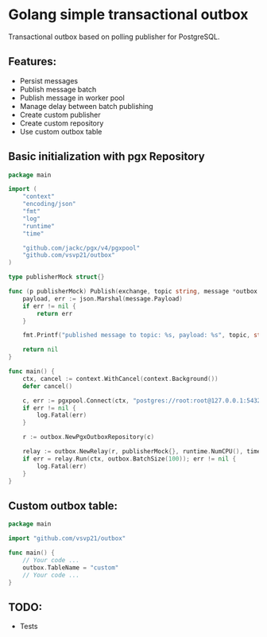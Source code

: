 # Golang simple transactional outbox

Transactional outbox based on polling publisher for PostgreSQL.

## Features:

* Persist messages
* Publish message batch
* Publish message in worker pool
* Manage delay between batch publishing
* Create custom publisher
* Create custom repository
* Use custom outbox table

## Basic initialization with pgx Repository

```go
package main

import (
	"context"
	"encoding/json"
	"fmt"
	"log"
	"runtime"
	"time"

	"github.com/jackc/pgx/v4/pgxpool"
	"github.com/vsvp21/outbox"
)

type publisherMock struct{}

func (p publisherMock) Publish(exchange, topic string, message *outbox.Message) error {
	payload, err := json.Marshal(message.Payload)
	if err != nil {
		return err
	}

	fmt.Printf("published message to topic: %s, payload: %s", topic, string(payload))

	return nil
}

func main() {
	ctx, cancel := context.WithCancel(context.Background())
	defer cancel()

	c, err := pgxpool.Connect(ctx, "postgres://root:root@127.0.0.1:5432/db_name")
	if err != nil {
		log.Fatal(err)
	}

	r := outbox.NewPgxOutboxRepository(c)

	relay := outbox.NewRelay(r, publisherMock{}, runtime.NumCPU(), time.Second)
	if err = relay.Run(ctx, outbox.BatchSize(100)); err != nil {
		log.Fatal(err)
	}
}
```
## Custom outbox table:

```go
package main

import "github.com/vsvp21/outbox"

func main() {
	// Your code ...
	outbox.TableName = "custom"
	// Your code ...
}
```

## TODO:

* Tests
